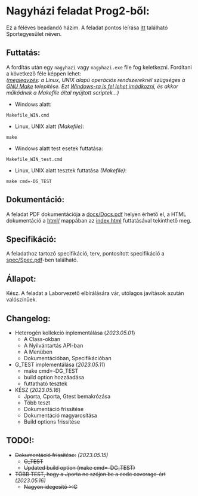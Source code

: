 # Nagyházi feladat Prog2-ből:

Ez a féléves beadandó házim. A feladat pontos leírása [itt](https://infocpp.iit.bme.hu/hf_otlet) található Sportegyesület néven.

## Futtatás:
A fordítás után egy `nagyhazi` vagy `nagyhazi.exe` file fog keletkezni. Fordítani a következő féle képpen lehet: \
_(<u>megjegyzés</u>: a Linux, UNIX alapú operációs rendszereknél szügséges a [GNU Make](https://www.gnu.org/software/make/) telepítése. Ezt [Windows-ra is fel lehet imádkozni](https://stackoverflow.com/questions/11772602/how-to-compile-makefile-using-mingw), és akkor működnek a Makefile által nyújtott scriptek...)_

- Windows alatt:
```
Makefile_WIN.cmd
```

- Linux, UNIX alatt _(Makefile)_:
```
make
```

- Windows alatt test esetek futtatása:
```
Makefile_WIN_test.cmd
```

- Linux, UNIX alatt tesztek futtatása _(Makefile)_:
```
make cmd=-DG_TEST
```


## Dokumentáció:

A feladat PDF dokumentációja a [docs/Docs.pdf](https://github.com/zomborip/prog2_nagyhazi/blob/main/docs/Docs.pdf) helyen érhető el, a HTML dokumentáció a [html/](https://github.com/zomborip/prog2_nagyhazi/tree/main/docs/html) mappában az [index.html](https://github.com/zomborip/prog2_nagyhazi/blob/main/docs/html/index.html) futtatásával tekinthető meg.

## Specifikáció:

A feladathoz tartozó specifikáció, terv, pontosított specifikáció a [spec/Spec.pdf](https://github.com/zomborip/prog2_nagyhazi/blob/main/specs/Specs.pdf)-ben található.

## Állapot:

Kész. A feladat a Laborvezető elbírálására vár, utólagos javítások azután valószínűek.

## Changelog:

* Heterogén kollekció inplementálása (_2023.05.01_)
  * A Class-okban
  * A Nyilvántartás API-ban
  * A Menüben
  * Dokumentációban, Specifikációban
* G_TEST implementálása (_2023.05.11_)
  * make cmd=-DG_TEST
  * build option hozzáadása
  * futtatható tesztek
* KÉSZ (_2023.05.16_)
  * Jporta, Cporta, Gtest bemakrózása
  * Több teszt
  * Dokumentáció frissítése
  * Dokumentáció magyarosítása
  * Build options frissítése

## TODO!:
* ~~Dokumentáció frissitése:~~ _(2023.05.15)_
  * ~~G_TEST~~
  * ~~Updated build option (make cmd=-DG_TEST)~~
* ~~TÖBB TEST, hogy a Jporta ne szójon be a code coverage-ért~~ _(2023.05.16)_
  * ~~Nagyon idegesítő >:C~~
